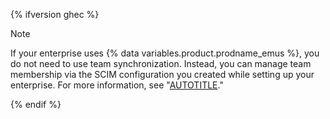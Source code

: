 {% ifversion ghec %}

> [!NOTE]
> If your enterprise uses {% data variables.product.prodname_emus %}, you do not need to use team synchronization. Instead, you can manage team membership via the SCIM configuration you created while setting up your enterprise. For more information, see "[AUTOTITLE](/admin/identity-and-access-management/using-enterprise-managed-users-for-iam/managing-team-memberships-with-identity-provider-groups)."

{% endif %}
